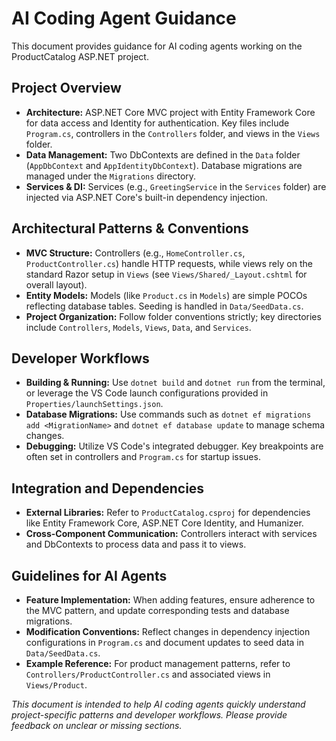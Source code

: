# AI Coding Agent Guidance

This document provides guidance for AI coding agents working on the ProductCatalog ASP.NET project.

## Project Overview

- **Architecture:** ASP.NET Core MVC project with Entity Framework Core for data access and Identity for authentication. Key files include `Program.cs`, controllers in the `Controllers` folder, and views in the `Views` folder.
- **Data Management:** Two DbContexts are defined in the `Data` folder (`AppDbContext` and `AppIdentityDbContext`). Database migrations are managed under the `Migrations` directory.
- **Services & DI:** Services (e.g., `GreetingService` in the `Services` folder) are injected via ASP.NET Core's built-in dependency injection.

## Architectural Patterns & Conventions

- **MVC Structure:** Controllers (e.g., `HomeController.cs`, `ProductController.cs`) handle HTTP requests, while views rely on the standard Razor setup in `Views` (see `Views/Shared/_Layout.cshtml` for overall layout).
- **Entity Models:** Models (like `Product.cs` in `Models`) are simple POCOs reflecting database tables. Seeding is handled in `Data/SeedData.cs`.
- **Project Organization:** Follow folder conventions strictly; key directories include `Controllers`, `Models`, `Views`, `Data`, and `Services`.

## Developer Workflows

- **Building & Running:** Use `dotnet build` and `dotnet run` from the terminal, or leverage the VS Code launch configurations provided in `Properties/launchSettings.json`.
- **Database Migrations:** Use commands such as `dotnet ef migrations add <MigrationName>` and `dotnet ef database update` to manage schema changes.
- **Debugging:** Utilize VS Code's integrated debugger. Key breakpoints are often set in controllers and `Program.cs` for startup issues.

## Integration and Dependencies

- **External Libraries:** Refer to `ProductCatalog.csproj` for dependencies like Entity Framework Core, ASP.NET Core Identity, and Humanizer.
- **Cross-Component Communication:** Controllers interact with services and DbContexts to process data and pass it to views.

## Guidelines for AI Agents

- **Feature Implementation:** When adding features, ensure adherence to the MVC pattern, and update corresponding tests and database migrations.
- **Modification Conventions:** Reflect changes in dependency injection configurations in `Program.cs` and document updates to seed data in `Data/SeedData.cs`.
- **Example Reference:** For product management patterns, refer to `Controllers/ProductController.cs` and associated views in `Views/Product`.

_This document is intended to help AI coding agents quickly understand project-specific patterns and developer workflows. Please provide feedback on unclear or missing sections._
